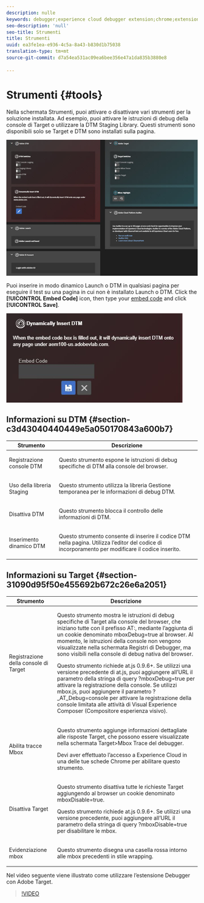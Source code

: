 ```yaml
---
description: nulle
keywords: debugger;experience cloud debugger extension;chrome;extension;tools;dtm;target
seo-description: 'null'
seo-title: Strumenti
title: Strumenti
uuid: ea3fe1ea-e936-4c5a-8a43-b830d1b75038
translation-type: tm+mt
source-git-commit: d7a54ea531ac09ea6bee356e47a1da835b3880e8

---
```



# Strumenti {#tools}

Nella schermata Strumenti, puoi attivare o disattivare vari strumenti per la soluzione installata. Ad esempio, puoi attivare le istruzioni di debug della console di Target o utilizzare la DTM Staging Library. Questi strumenti sono disponibili solo se Target e DTM sono installati sulla pagina.

![](assets/tools.jpg)

Puoi inserire in modo dinamico Launch o DTM in qualsiasi pagina per eseguire il test su una pagina in cui non è installato Launch o DTM. Click the **[!UICONTROL Embed Code]** icon, then type your [embed code](https://experiencecloud.adobe.com/resources/help/en_US/dtm/deployment.html) and click **[!UICONTROL Save]**.

![](assets/tools-embedcode.jpg)

## Informazioni su DTM {#section-c3d43040440449e5a050170843a600b7}

<table id="table_04625C3319134E169A35DB74C1D1FB31"> 
 <thead> 
  <tr> 
   <th colname="col1" class="entry"> Strumento </th> 
   <th colname="col2" class="entry"> Descrizione </th> 
  </tr>
 </thead>
 <tbody> 
  <tr> 
   <td colname="col1"> <p> Registrazione console DTM </p> </td> 
   <td colname="col2"> <p>Questo strumento espone le istruzioni di debug specifiche di DTM alla console del browser. </p> </td> 
  </tr> 
  <tr> 
   <td colname="col1"> <p>Uso della libreria Staging </p> </td> 
   <td colname="col2"> <p>Questo strumento utilizza la libreria Gestione temporanea per le informazioni di debug DTM. </p> </td> 
  </tr> 
  <tr> 
   <td colname="col1"> <p>Disattiva DTM </p> </td> 
   <td colname="col2"> <p>Questo strumento blocca il controllo delle informazioni di DTM. </p> </td> 
  </tr> 
  <tr> 
   <td colname="col1"> <p> Inserimento dinamico DTM </p> </td> 
   <td colname="col2"> <p> Questo strumento consente di inserire il codice DTM nella pagina. Utilizza l’editor del codice di incorporamento per modificare il codice inserito. </p> </td> 
  </tr> 
 </tbody> 
</table>

## Informazioni su Target {#section-31090d95f50e455692b672c26e6a2051}

<table id="table_A71D269B49F4417599EBACA44D5CCF4F"> 
 <thead> 
  <tr> 
   <th colname="col1" class="entry"> Strumento </th> 
   <th colname="col2" class="entry"> Descrizione </th> 
  </tr>
 </thead>
 <tbody> 
  <tr> 
   <td colname="col1"> <p>Registrazione della console di Target </p> </td> 
   <td colname="col2"> <p>Questo strumento mostra le istruzioni di debug specifiche di Target alla console del browser, che iniziano tutte con il prefisso <span class="codeph"> AT:</span>, mediante l’aggiunta di un cookie denominato <span class="codeph"> mboxDebug=true</span> al browser. Al momento, le istruzioni della console non vengono visualizzate nella schermata Registri di Debugger, ma sono visibili nella console di debug nativa del browser. </p> <p> Questo strumento richiede at.js 0.9.6+. Se utilizzi una versione precedente di at.js, puoi aggiungere all’URL il parametro della stringa di query <span class="codeph"> ?mboxDebug=true</span> per attivare la registrazione della console. Se utilizzi mbox.js, puoi aggiungere il parametro <span class="codeph"> ?_AT_Debug=console</span> per attivare la registrazione della console limitata alle attività di Visual Experience Composer (Compositore esperienza visivo). </p> </td> 
  </tr> 
  <tr> 
   <td colname="col1"> <p> Abilita tracce Mbox </p> </td> 
   <td colname="col2"> <p>Questo strumento aggiunge informazioni dettagliate alle risposte Target, che possono essere visualizzate nella schermata <span class="uicontrol"> Target&gt;Mbox Trace</span> del debugger. </p> <p> Devi aver effettuato l’accesso a Experience Cloud in una delle tue schede Chrome per abilitare questo strumento. </p> </td> 
  </tr> 
  <tr> 
   <td colname="col1"> <p>Disattiva Target </p> </td> 
   <td colname="col2"> <p>Questo strumento disattiva tutte le richieste Target aggiungendo al browser un cookie denominato <span class="codeph"> mboxDisable=true</span>. </p> <p> Questo strumento richiede at.js 0.9.6+. Se utilizzi una versione precedente, puoi aggiungere all’URL il parametro della stringa di query <span class="codeph">?mboxDisable=true </span>per disabilitare le mbox. </p> </td> 
  </tr> 
  <tr> 
   <td colname="col1"> <p> Evidenziazione mbox </p> </td> 
   <td colname="col2"> <p> Questo strumento disegna una casella rossa intorno alle mbox precedenti in stile wrapping. </p> </td> 
  </tr> 
 </tbody> 
</table>

Nel video seguente viene illustrato come utilizzare l’estensione Debugger con Adobe Target.

>[!VIDEO](https://video.tv.adobe.com/v/23115t2/?captions=ita)
